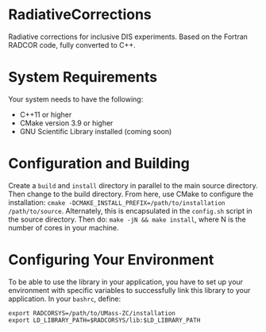 # RadiativeCorrections
Radiative corrections for inclusive DIS experiments.  Based on the Fortran RADCOR code, fully converted to C++.

# System Requirements 
Your system needs to have the following:
- C++11 or higher
- CMake version 3.9 or higher
- GNU Scientific Library installed (coming soon) 

# Configuration and Building   
Create a `build` and `install` directory in parallel to the main source directory.  Then change to
the build directory.  From here, use CMake to configure the installation:
`cmake -DCMAKE_INSTALL_PREFIX=/path/to/installation /path/to/source`.  Alternately, this is encapsulated in
the `config.sh` script in the source directory.  Then do: `make -jN && make install`, where N is the
number of cores in your machine.

# Configuring Your Environment
To be able to use the library in your application, you have to set up your environment with specific
variables to successfully link this library to your application.  In your `bashrc`, define:

```
export RADCORSYS=/path/to/UMass-ZC/installation
export LD_LIBRARY_PATH=$RADCORSYS/lib:$LD_LIBRARY_PATH
```

